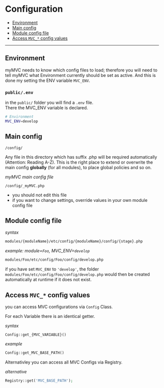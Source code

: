 <!--[:Getting Started]-->

# Configuration

- [Environment](#Environment)
- [Main config](#main_config)
- [Module config file](#custom_config)
- [Access `MVC_*` config values](#access_config)

---

<a name="Environment"></a>
## Environment 

myMVC needs to know which config files to load; therefore you will need to tell myMVC what Environment currently should be set as active. And this is done my setting the ENV variable `MVC_ENV`.

### `public/.env`
in the `public/` folder you will find a `.env` file.  
There the MVC_ENV variable is declared.

~~~bash
# Environment
MVC_ENV=develop
~~~

<a name="main_config"></a>
## Main config 

~~~
/config/
~~~

Any file in this directory which has suffix .php will be required automatically (Attention: Reading A-Z). This is the right place to extend or overwrite the main config **globally** (for all modules), to place global policies and so on.

_myMVC main config file_  
~~~
/config/_myMVC.php
~~~
- you should not edit this file
- if you want to change settings, override values in your own module config file


<a name="custom_config"></a>
## Module config file 

_syntax_  
~~~bash
modules/{moduleName}/etc/config/{moduleName}/config/{stage}.php
~~~

_example: module=`Foo`, MVC\_ENV=`develop`_  
~~~bash
modules/Foo/etc/config/Foo/config/develop.php
~~~

if you have set `MVC_ENV` to `'develop'`, the folder `modules/Foo/etc/config/Foo/config/develop.php` would then be created automatically at runtime if it does not exist.

<a name="access_config"></a>
## Access `MVC_*` config values 

you can access MVC configurations via `Config` Class.

For each Variable there is an identical getter.

_syntax_  
~~~
Config::get_{MVC_VARIABLE}()
~~~

_example_  
~~~php
Config::get_MVC_BASE_PATH()
~~~

Alternativley you can access all MVC Configs via Registry.

_alternative_  
~~~php
Registry::get('MVC_BASE_PATH');
~~~